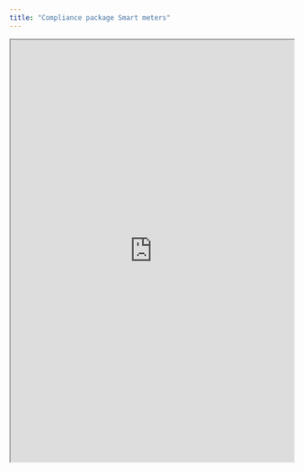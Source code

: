 ```yaml
---
title: "Compliance package Smart meters"
---
```




<iframe height="750" width="100%" src="https://ewelton.github.io/ktest/wiki.html#Compliance%20package%20Smart%20meters"></iframe>
